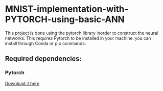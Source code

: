 # MNIST-implementation-with-PYTORCH-using-basic-ANN

 This project is done using the pytorch library inorder to construct the neural networks.
 This requires Pytorch to be installed in your machine.
 you can install through Conda or pip commands.

## Required dependencies: 
### Pytorch
<a href="https://pytorch.org/get-started/locally/">Download it here</a>
